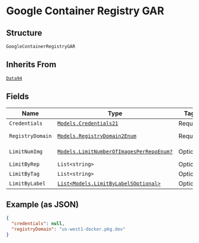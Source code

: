 
# Google Container Registry GAR

## Structure

`GoogleContainerRegistryGAR`

## Inherits From

[`Data94`](../../doc/models/data-94.md)

## Fields

| Name | Type | Tags | Description |
|  --- | --- | --- | --- |
| `Credentials` | [`Models.Credentials21`](../../doc/models/credentials-21.md) | Required | - |
| `RegistryDomain` | [`Models.RegistryDomain2Enum`](../../doc/models/registry-domain-2-enum.md) | Required | **Default**: `RegistryDomain2Enum.Enum_uswest1dockerpkgdev` |
| `LimitNumImg` | [`Models.LimitNumberOfImagesPerRepoEnum?`](../../doc/models/limit-number-of-images-per-repo-enum.md) | Optional | **Default**: `LimitNumberOfImagesPerRepoEnum.Enum_5` |
| `LimitByRep` | `List<string>` | Optional | - |
| `LimitByTag` | `List<string>` | Optional | - |
| `LimitByLabel` | [`List<Models.LimitByLabelSOptional>`](../../doc/models/limit-by-label-s-optional.md) | Optional | - |

## Example (as JSON)

```json
{
  "credentials": null,
  "registryDomain": "us-west1-docker.pkg.dev"
}
```

